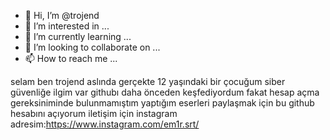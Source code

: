 - 👋 Hi, I’m @trojend
- 👀 I’m interested in ...
- 🌱 I’m currently learning ...
- 💞️ I’m looking to collaborate on ...
- 📫 How to reach me ...

<!---
trojend/trojend is a ✨ special ✨ repository because its `README.md` (this file) appears on your GitHub profile.
You can click the Preview link to take a look at your changes.
--->
selam ben trojend aslında gerçekte 12 yaşındaki bir çocuğum siber güvenliğe ilgim var githubı daha önceden keşfediyordum fakat hesap açma gereksiniminde bulunmamıştım
yaptığım eserleri paylaşmak için bu github hesabını açıyorum iletişim için instagram adresim:https://www.instagram.com/em1r.srt/
